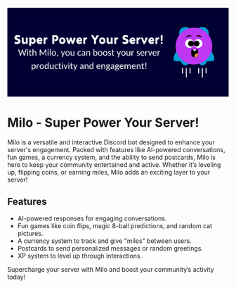 ![Milo Bot Logo](Milo-logo.png)
# Milo - Super Power Your Server!

Milo is a versatile and interactive Discord bot designed to enhance your server's engagement. Packed with features like AI-powered conversations, fun games, a currency system, and the ability to send postcards, Milo is here to keep your community entertained and active. Whether it’s leveling up, flipping coins, or earning miles, Milo adds an exciting layer to your server!

## Features

- AI-powered responses for engaging conversations.
- Fun games like coin flips, magic 8-ball predictions, and random cat pictures.
- A currency system to track and give "miles" between users.
- Postcards to send personalized messages or random greetings.
- XP system to level up through interactions.

Supercharge your server with Milo and boost your community’s activity today!

